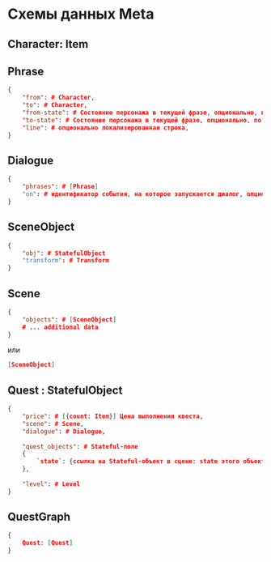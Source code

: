 # Схемы данных Meta

## Character: Item

## Phrase

```json
{
    "from": # Character,
    "to": # Character,
    "from-state": # Состояние персонажа в текущей фразе, опционально, по умолчанию дефолтное состояние персонажа,
    "to-state": # Состояние персонажа в текущей фразе, опционально, по умолчанию дефолтное состояние персонажа,
    "line": # опционально локализированная строка,
}
```

## Dialogue

```json
{
    "phrases": # [Phrase]
    "on": # идентификатор события, на которое запускается диалог, опционально
}
```

## SceneObject

```json
{
    "obj": # StatefulObject
    "transform": # Transform
}
```

## Scene

```json
{
    "objects": # [SceneObject]
    # ... additional data
}
```

или

```json
[SceneObject]
```

## Quest : StatefulObject

```json
{
    "price": # [{count: Item}] Цена выполнения квеста,
    "scene": # Scene,
    "dialogue": # Dialogue,
    
    "quest_objects": # Stateful-поле
    {
        `state`: {ссылка на Stateful-объект в сцене: state этого объект}
    },
    
    "level": # Level
}
```

## QuestGraph

```json
{
    Quest: [Quest]
}
```
